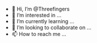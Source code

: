 - 👋 Hi, I’m @Threefingers
- 👀 I’m interested in ...
- 🌱 I’m currently learning ...
- 💞️ I’m looking to collaborate on ...
- 📫 How to reach me ...

<!---
Threefingers/Threefingers is a ✨ special ✨ repository because its `README.md` (this file) appears on your GitHub profile.
You can click the Preview link to take a look at your changes.
--->

